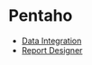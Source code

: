 # Pentaho

* [Data Integration](data-integration#pentaho-data-integration)
* [Report Designer](report-designer#pentaho-report-designer)